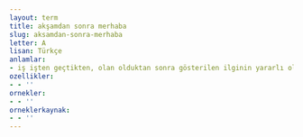 ```yaml
---
layout: term
title: akşamdan sonra merhaba
slug: aksamdan-sonra-merhaba
letter: A
lisan: Türkçe
anlamlar:
- iş işten geçtikten, olan olduktan sonra gösterilen ilginin yararlı olmayacağını belirten bir söz
ozellikler:
- - ''
ornekler:
- - ''
orneklerkaynak:
- - ''
---
```

